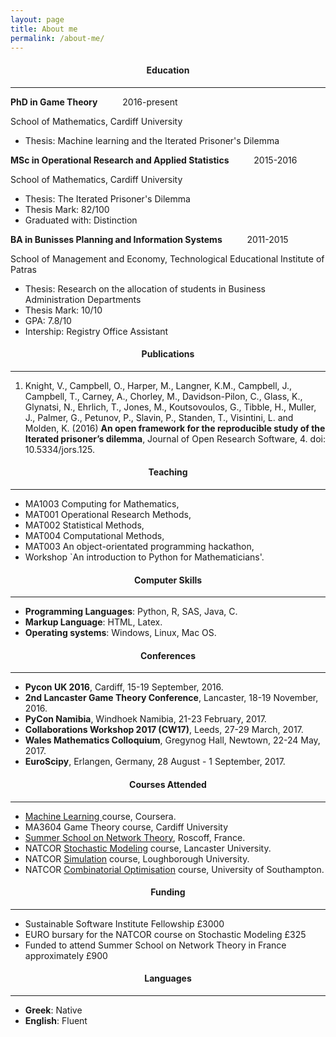 ```yaml
---
layout: page
title: About me
permalink: /about-me/
---
```


<h4 align="center">Education</h4>

-----------

**PhD in Game Theory** &emsp; &emsp; 2016-present

School of Mathematics, Cardiff University

- Thesis: Machine learning and the Iterated Prisoner's Dilemma

**MSc in Operational Research and Applied Statistics** &emsp; &emsp; 2015-2016

School of Mathematics, Cardiff University

- Thesis: The Iterated Prisoner's Dilemma
- Thesis Mark: 82/100
- Graduated with: Distinction

**BA in Bunisses Planning and Information Systems**  &emsp; &emsp; 2011-2015

School of Management and Economy, Technological Educational Institute of Patras

- Thesis: Research on the allocation of students in Business Administration Departments
- Thesis Mark: 10/10
- GPA: 7.8/10
- Intership: Registry Office Assistant

<h4 align="center">Publications</h4>

-------------

1. Knight, V., Campbell, O., Harper, M., Langner, K.M., Campbell, J.,
Campbell, T., Carney, A., Chorley, M., Davidson-Pilon, C., Glass, K., Glynatsi, N.,
Ehrlich, T., Jones, M., Koutsovoulos, G., Tibble, H., Muller, J., Palmer, G., Petunov, P.,
Slavin, P., Standen, T., Visintini, L. and Molden, K. (2016)
**An open framework for the reproducible study of the Iterated prisoner’s dilemma**,
 Journal of Open Research Software, 4. doi: 10.5334/jors.125.

<h4 align="center">Teaching</h4>

-------------

- MA1003 Computing for Mathematics,
- MAT001 Operational Research Methods,
- MAT002 Statistical Methods,
- MAT004 Computational Methods,
- MAT003 An object-orientated programming hackathon,
- Workshop `An introduction to Python for Mathematicians'.

<h4 align="center">Computer Skills</h4>

-------------

- **Programming Languages**: Python, R, SAS, Java, C.
- **Markup Language**: HTML, Latex.
- **Operating systems**: Windows, Linux, Mac OS.

<h4 align="center">Conferences</h4>

-------------

- **Pycon UK 2016**, Cardiff, 15-19 September, 2016.
- **2nd Lancaster Game Theory Conference**, Lancaster, 18-19 November, 2016.
- **PyCon Namibia**, Windhoek Namibia,  21-23 February, 2017.
- **Collaborations Workshop 2017 (CW17)**, Leeds, 27-29 March, 2017.
- **Wales Mathematics Colloquium**, Gregynog Hall, Newtown, 22-24 May, 2017.
- **EuroScipy**, Erlangen, Germany, 28 August - 1 September, 2017.

<h4 align="center">Courses Attended</h4>

-------------

- <a href="https://www.coursera.org/learn/machine-learning">Machine Learning
</a> course, Coursera.
- MA3604 Game Theory course, Cardiff University
- <a href="https://sites.google.com/site/cigneworkshop2017/">Summer School on Network Theory</a>, Roscoff, France.
- NATCOR <a href="http://www.natcor.ac.uk/course.asp?courses_id=28">Stochastic Modeling</a> course, Lancaster University.
- NATCOR <a href="http://www.natcor.ac.uk/course.asp?courses_id=29">Simulation</a> course, Loughborough University.
- NATCOR <a href="http://www.natcor.ac.uk/course.asp?courses_id=31">Combinatorial Optimisation</a> course, University of Southampton.

<h4 align="center">Funding</h4>

-------------

- Sustainable Software Institute Fellowship £3000
- EURO bursary for the NATCOR course on Stochastic Modeling £325
- Funded to attend Summer School on Network Theory in France approximately £900

<h4 align="center">Languages</h4>

------------

- **Greek**: Native
- **English**: Fluent